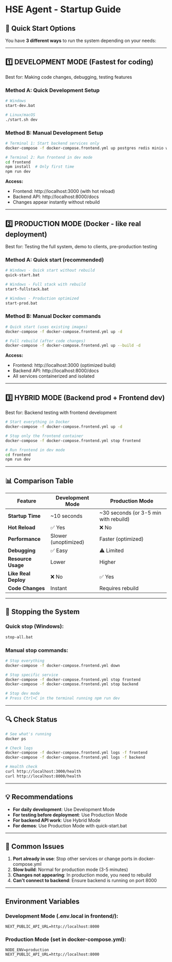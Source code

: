 # HSE Agent - Startup Guide

## 🚀 Quick Start Options

You have **3 different ways** to run the system depending on your needs:

---

## 1️⃣ **DEVELOPMENT MODE** (Fastest for coding)
Best for: Making code changes, debugging, testing features

### Method A: Quick Development Setup
```bash
# Windows
start-dev.bat

# Linux/macOS  
./start.sh dev
```

### Method B: Manual Development Setup
```bash
# Terminal 1: Start backend services only
docker-compose -f docker-compose.frontend.yml up postgres redis minio weaviate transformers backend

# Terminal 2: Run frontend in dev mode
cd frontend
npm install  # Only first time
npm run dev
```

**Access:**
- Frontend: http://localhost:3000 (with hot reload)
- Backend API: http://localhost:8000/docs
- Changes appear instantly without rebuild

---

## 2️⃣ **PRODUCTION MODE** (Docker - like real deployment)
Best for: Testing the full system, demo to clients, pre-production testing

### Method A: Quick start (recommended)
```bash
# Windows - Quick start without rebuild
quick-start.bat

# Windows - Full stack with rebuild  
start-fullstack.bat

# Windows - Production optimized
start-prod.bat
```

### Method B: Manual Docker commands
```bash
# Quick start (uses existing images)
docker-compose -f docker-compose.frontend.yml up -d

# Full rebuild (after code changes)
docker-compose -f docker-compose.frontend.yml up --build -d
```

**Access:**
- Frontend: http://localhost:3000 (optimized build)
- Backend API: http://localhost:8000/docs
- All services containerized and isolated

---

## 3️⃣ **HYBRID MODE** (Backend prod + Frontend dev)
Best for: Backend testing with frontend development

```bash
# Start everything in Docker
docker-compose -f docker-compose.frontend.yml up -d

# Stop only the frontend container
docker-compose -f docker-compose.frontend.yml stop frontend

# Run frontend in dev mode
cd frontend
npm run dev
```

---

## 📊 Comparison Table

| Feature | Development Mode | Production Mode |
|---------|-----------------|-----------------|
| **Startup Time** | ~10 seconds | ~30 seconds (or 3-5 min with rebuild) |
| **Hot Reload** | ✅ Yes | ❌ No |
| **Performance** | Slower (unoptimized) | Faster (optimized) |
| **Debugging** | ✅ Easy | ⚠️ Limited |
| **Resource Usage** | Lower | Higher |
| **Like Real Deploy** | ❌ No | ✅ Yes |
| **Code Changes** | Instant | Requires rebuild |

---

## 🛑 Stopping the System

### Quick stop (Windows):
```bash
stop-all.bat
```

### Manual stop commands:
```bash
# Stop everything
docker-compose -f docker-compose.frontend.yml down

# Stop specific service
docker-compose -f docker-compose.frontend.yml stop frontend
docker-compose -f docker-compose.frontend.yml stop backend

# Stop dev mode
# Press Ctrl+C in the terminal running npm run dev
```

---

## 🔍 Check Status

```bash
# See what's running
docker ps

# Check logs
docker-compose -f docker-compose.frontend.yml logs -f frontend
docker-compose -f docker-compose.frontend.yml logs -f backend

# Health check
curl http://localhost:3000/health
curl http://localhost:8000/health
```

---

## 💡 Recommendations

- **For daily development**: Use Development Mode
- **For testing before deployment**: Use Production Mode  
- **For backend API work**: Use Hybrid Mode
- **For demos**: Use Production Mode with quick-start.bat

---

## 🚨 Common Issues

1. **Port already in use**: Stop other services or change ports in docker-compose.yml
2. **Slow build**: Normal for production mode (3-5 minutes)
3. **Changes not appearing**: In production mode, you need to rebuild
4. **Can't connect to backend**: Ensure backend is running on port 8000

---

## Environment Variables

### Development Mode (.env.local in frontend/):
```
NEXT_PUBLIC_API_URL=http://localhost:8000
```

### Production Mode (set in docker-compose.yml):
```
NODE_ENV=production
NEXT_PUBLIC_API_URL=http://localhost:8000
```